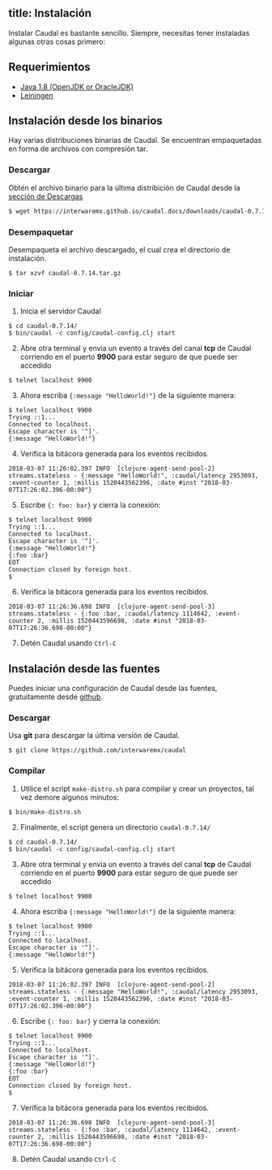 title: Instalación
---

Instalar Caudal es bastante sencillo. Siempre, necesitas tener instaladas algunas otras cosas primero:

## Requerimientos
 * [Java 1.8 (OpenJDK or OracleJDK)](java.html)
 * [Leiningen](leiningen.html)

## Instalación desde los binarios

Hay varias distribuciones binarias de Caudal. Se encuentran empaquetadas en forma de archivos con compresión tar.

### Descargar

Obtén el archivo binario para la última distribición de Caudal desde la [sección de Descargas](https://interwaremx.github.io/caudal.docs/downloads/)
```txt
$ wget https://interwaremx.github.io/caudal.docs/downloads/caudal-0.7.14.tar.gz
```

### Desempaquetar

Desempaqueta el archivo descargado, el cual crea el directorio de instalación.
```
$ tar xzvf caudal-0.7.14.tar.gz
```

### Iniciar
1. Inicia el servidor Caudal
```
$ cd caudal-0.7.14/
$ bin/caudal -c config/caudal-config.clj start
```
2. Abre otra terminal y envia un evento a través del canal **tcp** de Caudal corriendo en el puerto **9900** para estar seguro de que puede ser accedido
```
$ telnet localhost 9900
```
3. Ahora escriba `{:message "HelloWorld!"}` de la siguiente manera:
```
$ telnet localhost 9900
Trying ::1...
Connected to localhost.
Escape character is '^]'.
{:message "HelloWorld!"}
```
4. Verifica la bitácora generada para los eventos recibidos.
```
2018-03-07 11:26:02.397 INFO  [clojure-agent-send-pool-2] streams.stateless - {:message "HelloWorld!", :caudal/latency 2953093, :event-counter 1, :millis 1520443562396, :date #inst "2018-03-07T17:26:02.396-00:00"}
```
5. Escribe `{: foo: bar}` y cierra la conexión:
```
$ telnet localhost 9900
Trying ::1...
Connected to localhost.
Escape character is '^]'.
{:message "HelloWorld!"}
{:foo :bar}
EOT
Connection closed by foreign host.
$
```
6. Verifica la bitácora generada para los eventos recibidos.
```
2018-03-07 11:26:36.698 INFO  [clojure-agent-send-pool-3] streams.stateless - {:foo :bar, :caudal/latency 1114642, :event-counter 2, :millis 1520443596698, :date #inst "2018-03-07T17:26:36.698-00:00"}
```
7. Detén Caudal usando `Ctrl-C`

## Instalación desde las fuentes
Puedes iniciar una configuración de Caudal desde las fuentes, gratuitamente desde [github](https://github.com/interwaremx/caudal).

### Descargar
Usa **git** para descargar la última versión de Caudal.
```
$ git clone https://github.com/interwaremx/caudal
```

### Compilar

1. Utilice el script `make-distro.sh` para compilar y crear un proyectos, tal vez demore algunos minutos:
```
$ bin/make-distro.sh
```
2. Finalmente, el script genera un directorio `caudal-0.7.14/`
```
$ cd caudal-0.7.14/
$ bin/caudal -c config/caudal-config.clj start
```
3. Abre otra terminal y envia un evento a través del canal **tcp** de Caudal corriendo en el puerto **9900** para estar seguro de que puede ser accedido
```
$ telnet localhost 9900
```
4. Ahora escriba `{:message "HelloWorld!"}` de la siguiente manera:
```
$ telnet localhost 9900
Trying ::1...
Connected to localhost.
Escape character is '^]'.
{:message "HelloWorld!"}
```
5. Verifica la bitácora generada para los eventos recibidos.
```
2018-03-07 11:26:02.397 INFO  [clojure-agent-send-pool-2] streams.stateless - {:message "HelloWorld!", :caudal/latency 2953093, :event-counter 1, :millis 1520443562396, :date #inst "2018-03-07T17:26:02.396-00:00"}
```
6. Escribe `{: foo: bar}` y cierra la conexión:
```
$ telnet localhost 9900
Trying ::1...
Connected to localhost.
Escape character is '^]'.
{:message "HelloWorld!"}
{:foo :bar}
EOT
Connection closed by foreign host.
$
```
7. Verifica la bitácora generada para los eventos recibidos.
```
2018-03-07 11:26:36.698 INFO  [clojure-agent-send-pool-3] streams.stateless - {:foo :bar, :caudal/latency 1114642, :event-counter 2, :millis 1520443596698, :date #inst "2018-03-07T17:26:36.698-00:00"}
```
8. Detén Caudal usando `Ctrl-C`
